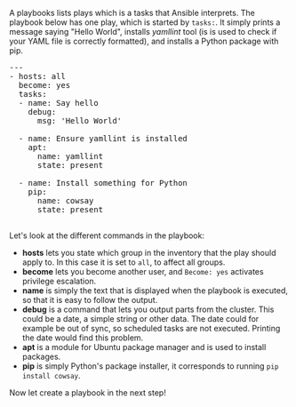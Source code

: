 
A playbooks lists plays which is a tasks that Ansible interprets. The playbook below has one play, which is started by `tasks:`. It simply prints a message saying "Hello World", installs _yamllint_ tool (is is used to check if your YAML file is correctly formatted), and installs a Python package with pip.

<pre class="file"
 data-filename="./playbook.yml"
  data-target="replace">
---
- hosts: all
  become: yes
  tasks:
  - name: Say hello
    debug:
      msg: 'Hello World'

  - name: Ensure yamllint is installed
    apt:
      name: yamllint
      state: present

  - name: Install something for Python
    pip:
      name: cowsay
      state: present

</pre>

Let's look at the different commands in the playbook:
- __hosts__ lets you state which group in the inventory that the play should apply to. In this case it is set to `all`, to affect all groups.
- __become__ lets you become another user, and `Become: yes` activates privilege escalation.
- __name__ is simply the text that is displayed when the playbook is executed, so that it is easy to follow the output.
- __debug__ is a command that lets you output parts from the cluster. This could be a date, a simple string or other data. The date could for example be out of sync, so scheduled tasks are not executed. Printing the date would find this problem.
- __apt__ is a module for Ubuntu package manager and is used to install packages.
- __pip__ is simply Python's package installer, it corresponds to running `pip install cowsay`.


Now let create a playbook in the next step!
